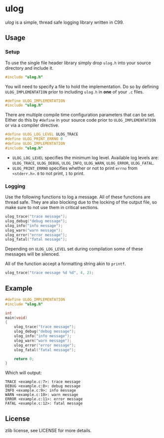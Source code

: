 ulog
====

_ulog_ is a simple, thread safe logging library written in C99.


Usage
-----

### Setup

To use the single file header library simply drop `ulog.h` into your source directory and include it.

```c
#include "ulog.h"
```

You will need to specify a file to hold the implementation. Do so by defining `ULOG_IMPLEMENTATION`
prior to including `ulog.h` in **one** of your `.c` files.

```c
#define ULOG_IMPLEMENTATION
#include "ulog.h"
```

There are multiple compile time configuration parameters that can be set. Either
do this by `#define` in your source code prior to `ULOG_IMPLEMENTATION` or
via a compiler directive.

```c
#define ULOG_LOG_LEVEL ULOG_TRACE
#define ULOG_PRINT_ERRNO 0
#define ULOG_IMPLEMENTATION
#include "ulog.h"
```

- `ULOG_LOG_LEVEL` specifies the minimum log level.
  Available log levels are: `ULOG_TRACE`, `ULOG_DEBUG`, `ULOG_INFO`, `ULOG_WARN`, `ULOG_ERROR`, `ULOG_FATAL`.
- `ULOG_PRINT_ERRNO` specifies whether or not to print `errno` from `<stderr.h>`. `0` to not print,
  `1` to print.

### Logging

Use the following functions to log a message. All of these functions are thread safe. They are also blocking
due to the locking of the output file, so make sure to not use them in critical sections.

```c
ulog_trace("trace message");
ulog_debug("debug message");
ulog_info("info message");
ulog_warn("warn message");
ulog_error("error message");
ulog_fatal("fatal message");
```

Depending on `ULOG_LOG_LEVEL` set during compilation some of these messages will be silenced.

All of the function accept a formatting string akin to `printf`.

```c
ulog_trace("trace message %d %d", 4, 2);
```

Example
-------

```c
#define ULOG_IMPLEMENTATION
#include "ulog.h"

int
main(void)
{
	ulog_trace("trace message");
	ulog_debug("debug message");
	ulog_info("info message");
	ulog_warn("warn message");
	ulog_error("error message");
	ulog_fatal("fatal message");

	return 0;
}
```

Which will output:
```
TRACE <example.c:7>: trace message
DEBUG <example.c:8>: debug message
INFO <example.c:9>: info message
WARN <example.c:10>: warn message
ERROR <example.c:11>: error message
FATAL <example.c:12>: fatal message
```

License
-------

zlib license, see LICENSE for more details.


